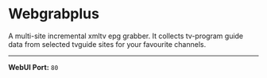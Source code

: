 # Webgrabplus

A multi-site incremental xmltv epg grabber. It collects tv-program guide data from selected tvguide sites for your favourite channels.

---

**WebUI Port:** `80`